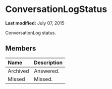 
# ConversationLogStatus 

 **Last modified:** July 07, 2015

ConversationLog status.

## Members





|**Name**|**Description**|
|:-----|:-----|
|Archived|Answered.|
|Missed|Missed.|

